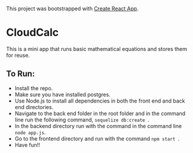 This project was bootstrapped with [Create React App](https://github.com/facebook/create-react-app).
# CloudCalc
This is a mini app that runs basic mathematical equations and stores them for reuse.
## To Run:
* Install the repo.
* Make sure you have installed postgres.
* Use Node.js to install all dependencies in both the front end and back end directories.
* Navigate to the back end folder in the root folder and in the command line run the following command, ```sequelize db:create ```.
* In the backend directory run with the command in the command line ```node app.js```.
* Go to the frontend directory and run with the command ```npm start ```.
* Have fun!!
